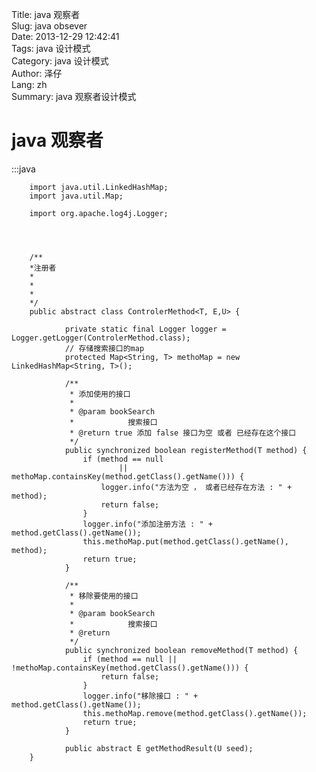 Title: java 观察者  
Slug: java obsever  
Date: 2013-12-29 12:42:41  
Tags: java 设计模式  
Category: java 设计模式  
Author: 泽仔  
Lang: zh  
Summary:  java 观察者设计模式  


java 观察者  
=======================



:::java  
       
       	import java.util.LinkedHashMap;
		import java.util.Map;

		import org.apache.log4j.Logger;




		/**
		*注册者 
		*
		*
		*
		*/
		public abstract class ControlerMethod<T, E,U> {

				private static final Logger logger = Logger.getLogger(ControlerMethod.class);
				// 存储搜索接口的map
				protected Map<String, T> methoMap = new LinkedHashMap<String, T>();

				/**
				 * 添加使用的接口
				 * 
				 * @param bookSearch
				 *            搜索接口
				 * @return true 添加 false 接口为空 或者 已经存在这个接口
				 */
				public synchronized boolean registerMethod(T method) {
					if (method == null
							|| methoMap.containsKey(method.getClass().getName())) {
						logger.info("方法为空 ， 或者已经存在方法 : " + method);
						return false;
					}
					logger.info("添加注册方法 : " + method.getClass().getName());
					this.methoMap.put(method.getClass().getName(), method);
					return true;
				}

				/**
				 * 移除要使用的接口
				 * 
				 * @param bookSearch
				 *            搜索接口
				 * @return
				 */
				public synchronized boolean removeMethod(T method) {
					if (method == null || !methoMap.containsKey(method.getClass().getName())) {
						return false;
					}
					logger.info("移除接口 : " + method.getClass().getName());
					this.methoMap.remove(method.getClass().getName());
					return true;
				}

				public abstract E getMethodResult(U seed);
		}